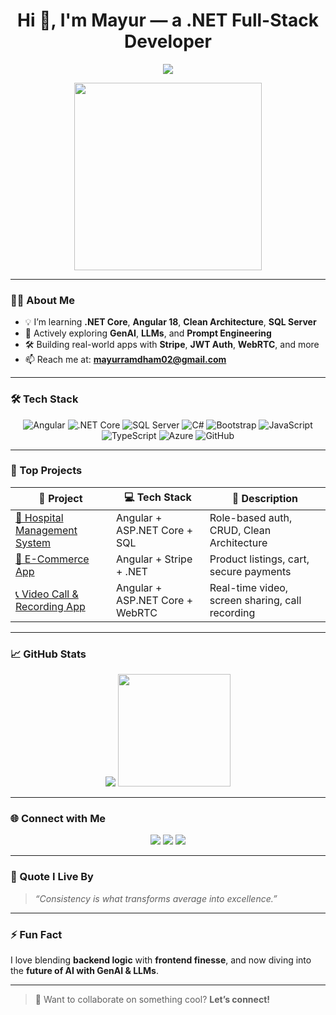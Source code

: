 <h1 align="center">Hi 👋, I'm Mayur — a .NET Full-Stack Developer</h1>

<p align="center">
  <img src="https://readme-typing-svg.herokuapp.com?center=true&vCenter=true&lines=Modern+Full-Stack+Developer;ASP.NET+Core+%7C+Angular+18+%7C+SQL+Server;Exploring+GenAI+%7C+Prompt+Engineering;Loves+Clean+Architecture+%26+Real-World+Projects;Let%E2%80%99s+Code+Awesome+Stuff!&font=Fira+Code&pause=1000&color=00FCA8&size=20" />
</p>

<p align="center">
  <img src="https://media.giphy.com/media/qgQUggAC3Pfv687qPC/giphy.gif" width="300" />
</p>

---

### 👨‍💻 About Me

- 💡 I’m learning **.NET Core**, **Angular 18**, **Clean Architecture**, **SQL Server**
- 🧠 Actively exploring **GenAI**, **LLMs**, and **Prompt Engineering**
- 🛠️ Building real-world apps with **Stripe**, **JWT Auth**, **WebRTC**, and more
- 📫 Reach me at: **mayurramdham02@gmail.com**

---

### 🛠️ Tech Stack

<div align="center">

![Angular](https://img.shields.io/badge/Angular-DD0031?style=for-the-badge&logo=angular&logoColor=white)
![.NET Core](https://img.shields.io/badge/.NET_Core-512BD4?style=for-the-badge&logo=dotnet&logoColor=white)
![SQL Server](https://img.shields.io/badge/SQL_Server-CC2927?style=for-the-badge&logo=microsoft-sql-server&logoColor=white)
![C#](https://img.shields.io/badge/C%23-239120?style=for-the-badge&logo=c-sharp&logoColor=white)
![Bootstrap](https://img.shields.io/badge/Bootstrap-7952B3?style=for-the-badge&logo=bootstrap&logoColor=white)
![JavaScript](https://img.shields.io/badge/JavaScript-F7DF1E?style=for-the-badge&logo=javascript&logoColor=black)
![TypeScript](https://img.shields.io/badge/TypeScript-3178C6?style=for-the-badge&logo=typescript&logoColor=white)
![Azure](https://img.shields.io/badge/Azure-0078D4?style=for-the-badge&logo=azure-devops&logoColor=white)
![GitHub](https://img.shields.io/badge/GitHub-181717?style=for-the-badge&logo=github&logoColor=white)

</div>

---

### 💼 Top Projects

| 🚀 Project | 💻 Tech Stack | 📄 Description |
|-----------|---------------|----------------|
| [🏥 Hospital Management System](https://github.com/yourusername/hospital-management) | Angular + ASP.NET Core + SQL | Role-based auth, CRUD, Clean Architecture |
| [🛒 E-Commerce App](https://github.com/yourusername/ecommerce-app) | Angular + Stripe + .NET | Product listings, cart, secure payments |
| [📞 Video Call & Recording App](https://github.com/yourusername/video-calling-app) | Angular + ASP.NET Core + WebRTC | Real-time video, screen sharing, call recording |

---

### 📈 GitHub Stats

<div align="center">
  <img src="https://github-readme-stats.vercel.app/api/top-langs/?username=mayurramdham&langs_count=6&layout=compact&theme=radical" />
  <img src="https://github-readme-stats.vercel.app/api/top-langs/?username=mayurramdham02&layout=compact&theme=radical" height="180px" />
</div>

---

### 🌐 Connect with Me

<p align="center">
  <a href="https://www.linkedin.com/in/mayurramdham02/"><img src="https://img.shields.io/badge/LinkedIn-blue?style=for-the-badge&logo=linkedin&logoColor=white" /></a>
  <a href="mailto:mayurramdham02@gmail.com"><img src="https://img.shields.io/badge/Gmail-D14836?style=for-the-badge&logo=gmail&logoColor=white" /></a>
  <a href="https://mayurramdham02.netlify.app/"><img src="https://img.shields.io/badge/Portfolio-black?style=for-the-badge&logo=vercel&logoColor=white" /></a>
</p>

---

### 🧠 Quote I Live By

> *“Consistency is what transforms average into excellence.”*

---

### ⚡ Fun Fact

I love blending **backend logic** with **frontend finesse**, and now diving into the **future of AI with GenAI & LLMs**.

---

> 🧩 Want to collaborate on something cool? **Let’s connect!**
